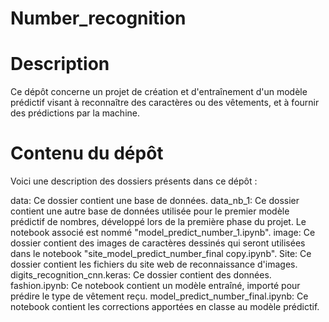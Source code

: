 # Number_recognition
# Description
Ce dépôt concerne un projet de création et d'entraînement d'un modèle prédictif visant à reconnaître des caractères ou des vêtements, et à fournir des prédictions par la machine.

# Contenu du dépôt
Voici une description des dossiers présents dans ce dépôt :

data: Ce dossier contient une base de données.
data_nb_1: Ce dossier contient une autre base de données utilisée pour le premier modèle prédictif de nombres, développé lors de la première phase du projet. Le notebook associé est nommé "model_predict_number_1.ipynb".
image: Ce dossier contient des images de caractères dessinés qui seront utilisées dans le notebook "site_model_predict_number_final copy.ipynb".
Site: Ce dossier contient les fichiers du site web de reconnaissance d'images.
digits_recognition_cnn.keras: Ce dossier contient des données.
fashion.ipynb: Ce notebook contient un modèle entraîné, importé pour prédire le type de vêtement reçu.
model_predict_number_final.ipynb: Ce notebook contient les corrections apportées en classe au modèle prédictif.
